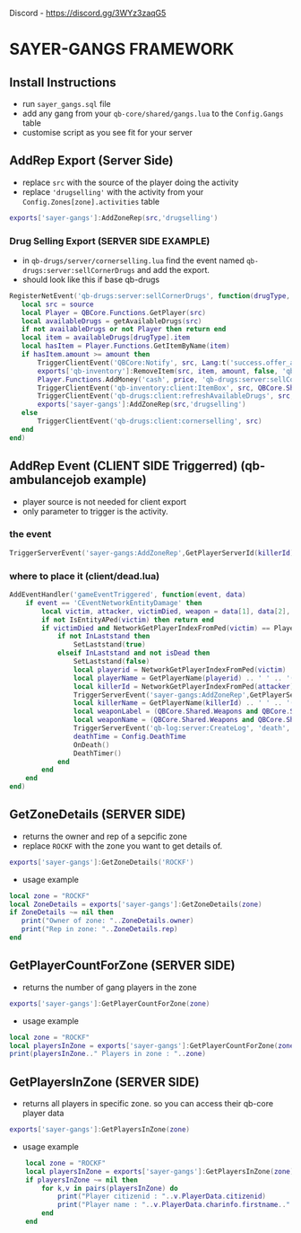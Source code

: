 
Discord - https://discord.gg/3WYz3zaqG5

# SAYER-GANGS FRAMEWORK

## Install Instructions

 - run `sayer_gangs.sql` file
 - add any gang from your `qb-core/shared/gangs.lua` to the `Config.Gangs` table
 - customise script as you see fit for your server

## AddRep Export (Server Side)
 - replace `src` with the source of the player doing the activity
 - replace `'drugselling'` with the activity from your `Config.Zones[zone].activities` table

```lua
exports['sayer-gangs']:AddZoneRep(src,'drugselling')
```

### Drug Selling Export (SERVER SIDE EXAMPLE)

 - in `qb-drugs/server/cornerselling.lua` find the event named `qb-drugs:server:sellCornerDrugs` and add the export. 
 - should look like this if base qb-drugs
 ```lua
 RegisterNetEvent('qb-drugs:server:sellCornerDrugs', function(drugType, amount, price)
    local src = source
    local Player = QBCore.Functions.GetPlayer(src)
    local availableDrugs = getAvailableDrugs(src)
    if not availableDrugs or not Player then return end
    local item = availableDrugs[drugType].item
    local hasItem = Player.Functions.GetItemByName(item)
    if hasItem.amount >= amount then
        TriggerClientEvent('QBCore:Notify', src, Lang:t('success.offer_accepted'), 'success')
        exports['qb-inventory']:RemoveItem(src, item, amount, false, 'qb-drugs:server:sellCornerDrugs')
        Player.Functions.AddMoney('cash', price, 'qb-drugs:server:sellCornerDrugs')
        TriggerClientEvent('qb-inventory:client:ItemBox', src, QBCore.Shared.Items[item], 'remove')
        TriggerClientEvent('qb-drugs:client:refreshAvailableDrugs', src, getAvailableDrugs(src))
        exports['sayer-gangs']:AddZoneRep(src,'drugselling')
    else
        TriggerClientEvent('qb-drugs:client:cornerselling', src)
    end
end)
```

## AddRep Event (CLIENT SIDE Triggerred) (qb-ambulancejob example)
 - player source is not needed for client export
 - only parameter to trigger is the activity. 

### the event
```lua
TriggerServerEvent('sayer-gangs:AddZoneRep',GetPlayerServerId(killerId), 'killing', false)
```
### where to place it (client/dead.lua)
```lua
AddEventHandler('gameEventTriggered', function(event, data)
    if event == 'CEventNetworkEntityDamage' then
        local victim, attacker, victimDied, weapon = data[1], data[2], data[4], data[7]
        if not IsEntityAPed(victim) then return end
        if victimDied and NetworkGetPlayerIndexFromPed(victim) == PlayerId() and IsEntityDead(PlayerPedId()) then
            if not InLaststand then
                SetLaststand(true)
            elseif InLaststand and not isDead then
                SetLaststand(false)
                local playerid = NetworkGetPlayerIndexFromPed(victim)
                local playerName = GetPlayerName(playerid) .. ' ' .. '(' .. GetPlayerServerId(playerid) .. ')' or Lang:t('info.self_death')
                local killerId = NetworkGetPlayerIndexFromPed(attacker)
                TriggerServerEvent('sayer-gangs:AddZoneRep',GetPlayerServerId(killerId), 'killing', false) --HERE ... PLACE IT HERE
                local killerName = GetPlayerName(killerId) .. ' ' .. '(' .. GetPlayerServerId(killerId) .. ')' or Lang:t('info.self_death')
                local weaponLabel = (QBCore.Shared.Weapons and QBCore.Shared.Weapons[weapon] and QBCore.Shared.Weapons[weapon].label) or 'Unknown'
                local weaponName = (QBCore.Shared.Weapons and QBCore.Shared.Weapons[weapon] and QBCore.Shared.Weapons[weapon].name) or 'Unknown'
                TriggerServerEvent('qb-log:server:CreateLog', 'death', Lang:t('logs.death_log_title', { playername = playerName, playerid = GetPlayerServerId(playerid) }), 'red', Lang:t('logs.death_log_message', { killername = killerName, playername = playerName, weaponlabel = weaponLabel, weaponname = weaponName }))
                deathTime = Config.DeathTime
                OnDeath()
                DeathTimer()
            end
        end
    end
end)
```

## GetZoneDetails (SERVER SIDE)

 - returns the owner and rep of a sepcific zone
 - replace `ROCKF` with the zone you want to get details of.

```lua
exports['sayer-gangs']:GetZoneDetails('ROCKF')
```

 - usage example
 ```lua
 local zone = "ROCKF"
 local ZoneDetails = exports['sayer-gangs']:GetZoneDetails(zone)
 if ZoneDetails ~= nil then
    print("Owner of zone: "..ZoneDetails.owner)
    print("Rep in zone: "..ZoneDetails.rep)
 end
 ```

 ## GetPlayerCountForZone (SERVER SIDE)

 - returns the number of gang players in the zone

```lua
exports['sayer-gangs']:GetPlayerCountForZone(zone)
```

 - usage example
 ```lua
 local zone = "ROCKF"
 local playersInZone = exports['sayer-gangs']:GetPlayerCountForZone(zone)
 print(playersInZone.." Players in zone : "..zone)
 ```

## GetPlayersInZone (SERVER SIDE)

 - returns all players in specific zone. so you can access their qb-core player data

```lua
exports['sayer-gangs']:GetPlayersInZone(zone)
```

 - usage example
```lua
    local zone = "ROCKF"
    local playersInZone = exports['sayer-gangs']:GetPlayersInZone(zone)
    if playersInZone ~= nil then
        for k,v in pairs(playersInZone) do
            print("Player citizenid : "..v.PlayerData.citizenid)
            print("Player name : "..v.PlayerData.charinfo.firstname.." / "..v.PlayerData.charinfo.lastname)
        end
    end
```